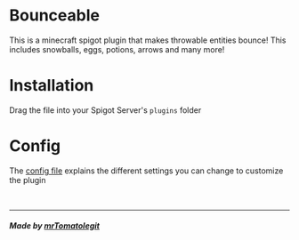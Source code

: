 # Bounceable

This is a minecraft spigot plugin that makes throwable entities bounce!
This includes snowballs, eggs, potions, arrows and many more!

# Installation

Drag the file into your Spigot Server's `plugins` folder

# Config

The [config file](src\main\resources\config.yml) explains the different settings you can change to customize the plugin

<br>

---
##### Made by [mrTomatolegit](https://github.com/mrTomatolegit)
